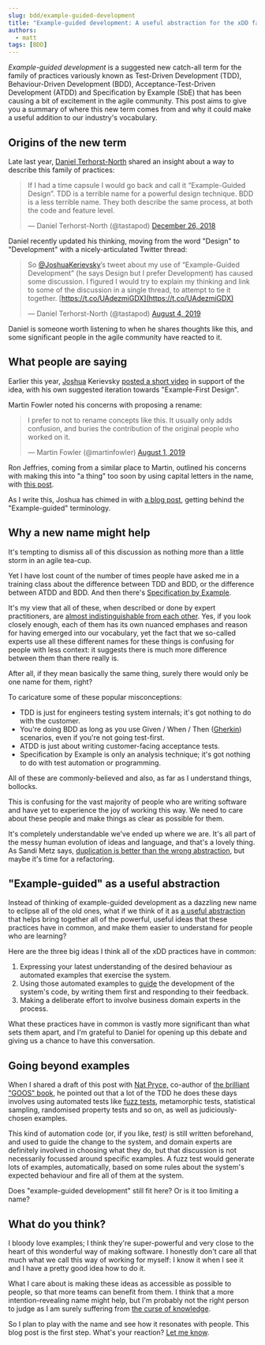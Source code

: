 ```yaml
---
slug: bdd/example-guided-development
title: "Example-guided development: A useful abstraction for the xDD family?"
authors:
  - matt
tags: [BDD]
---
```


_Example-guided development_ is a suggested new catch-all term for the family of practices variously known as Test-Driven Development (TDD), Behaviour-Driven Development (BDD), Acceptance-Test-Driven Development (ATDD) and Specification by Example (SbE) that has been causing a bit of excitement in the agile community. This post aims to give you a summary of where this new term comes from and why it could make a useful addition to our industry's vocabulary.

<!-- truncate -->

## Origins of the new term

Late last year, [Daniel Terhorst-North](https://dannorth.net/) shared an insight about a way to describe this family of practices:

> If I had a time capsule I would go back and call it “Example-Guided Design”. TDD is a terrible name for a powerful design technique. BDD is a less terrible name. They both describe the same process, at both the code and feature level.
> 
> — Daniel Terhorst-North (@tastapod) [December 26, 2018](https://twitter.com/tastapod/status/1077965834297987072?ref_src=twsrc%5Etfw)

Daniel recently updated his thinking, moving from the word "Design" to "Development" with a nicely-articulated Twitter thread:

> So [@JoshuaKerievsky](https://twitter.com/JoshuaKerievsky?ref_src=twsrc%5Etfw)’s tweet about my use of “Example-Guided Development” (he says Design but I prefer Development) has caused some discussion. I figured I would try to explain my thinking and link to some of the discussion in a single thread, to attempt to tie it together. [https://t.co/UAdezmiGDX](https://t.co/UAdezmiGDX)
> 
> — Daniel Terhorst-North (@tastapod) [August 4, 2019](https://twitter.com/tastapod/status/1157988872233639941?ref_src=twsrc%5Etfw)

Daniel is someone worth listening to when he shares thoughts like this, and some significant people in the agile community have reacted to it.

## What people are saying

Earlier this year, [Joshua](https://twitter.com/JoshuaKerievsky) Kerievsky [posted a short video](https://twitter.com/JoshuaKerievsky/status/1103667131013488645?ref_src=twsrc%5Etfw%7Ctwcamp%5Etweetembed%7Ctwterm%5E1103667131013488645&ref_url=https%3A%2F%2Fcucumber.io%2Fblog) in support of the idea, with his own suggested iteration towards "Example-First Design".

Martin Fowler noted his concerns with proposing a rename:

> I prefer to not to rename concepts like this. It usually only adds confusion, and buries the contribution of the original people who worked on it.
> 
> — Martin Fowler (@martinfowler) [August 1, 2019](https://twitter.com/martinfowler/status/1156944960782028802?ref_src=twsrc%5Etfw)

Ron Jeffries, coming from a similar place to Martin, outlined his concerns with making this into "a thing" too soon by using capital letters in the name, with [this post](https://ronjeffries.com/articles/019-01ff/against-capitals/).

As I write this, Joshua has chimed in with [a blog post](https://medium.com/@JoshuaKerievsky/example-guided-a-brief-history-f004ca19a96f), getting behind the "Example-guided" terminology.

## Why a new name might help

It's tempting to dismiss all of this discussion as nothing more than a little storm in an agile tea-cup.

Yet I have lost count of the number of times people have asked me in a training class about the difference between TDD and BDD, or the difference between ATDD and BDD. And then there's [Specification by Example](https://twitter.com/jasongorman/status/1158263842973147136).

It's my view that all of these, when described or done by expert practitioners, are [almost indistinguishable from each other](https://www.infoq.com/articles/virtual-panel-bdd/). Yes, if you look closely enough, each of them has its own nuanced emphases and reason for having emerged into our vocabulary, yet the fact that we so-called experts use all these different names for these things is confusing for people with less context: it suggests there is much more difference between them than there really is.

After all, if they mean basically the same thing, surely there would only be one name for them, right?

To caricature some of these popular misconceptions:

-   TDD is just for engineers testing system internals; it's got nothing to do with the customer.
-   You're doing BDD as long as you use Given / When / Then ([Gherkin](https://cucumber.io/docs/gherkin/reference/)) scenarios, even if you're not going test-first.
-   ATDD is just about writing customer-facing acceptance tests.
-   Specification by Example is only an analysis technique; it's got nothing to do with test automation or programming.

All of these are commonly-believed and also, as far as I understand things, bollocks.

This is confusing for the vast majority of people who are writing software and have yet to experience the joy of working this way. We need to care about these people and make things as clear as possible for them.

It's completely understandable we've ended up where we are. It's all part of the messy human evolution of ideas and language, and that's a lovely thing. As Sandi Metz says, [duplication is better than the wrong abstraction](https://www.sandimetz.com/blog/2016/1/20/the-wrong-abstraction), but maybe it's time for a refactoring.

## "Example-guided" as a useful abstraction

Instead of thinking of example-guided development as a dazzling new name to eclipse all of the old ones, what if we think of it as [a useful abstraction](https://twitter.com/rebeccawb/status/1156983429537259520) that helps bring together all of the powerful, useful ideas that these practices have in common, and make them easier to understand for people who are learning?

Here are the three big ideas I think all of the xDD practices have in common:

1.  Expressing your latest understanding of the desired behaviour as automated examples that exercise the system.
2.  Using those automated examples to [guide](https://twitter.com/tastapod/status/1047787002660306944) the development of the system's code, by writing them first and responding to their feedback.
3.  Making a deliberate effort to involve business domain experts in the process.

What these practices have in common is vastly more significant than what sets them apart, and I'm grateful to Daniel for opening up this debate and giving us a chance to have this conversation.

## Going beyond examples

When I shared a draft of this post with [Nat Pryce,](http://www.natpryce.com/) co-author of [the brilliant "GOOS" book](http://www.growing-object-oriented-software.com/), he pointed out that a lot of the TDD he does these days involves using automated tests like [fuzz tests](https://en.wikipedia.org/wiki/Fuzzing), metamorphic tests, statistical sampling, randomised property tests and so on, as well as judiciously-chosen examples.

This kind of automation code (or, if you like, _test)_ is still written beforehand, and used to guide the change to the system, and domain experts are definitely involved in choosing what they do, but that discussion is not necessarily focussed around specific examples. A fuzz test would generate lots of examples, automatically, based on some rules about the system's expected behaviour and fire all of them at the system.

Does "example-guided development" still fit here? Or is it too limiting a name?

## What do you think?

I bloody love examples; I think they're super-powerful and very close to the heart of this wonderful way of making software. I honestly don't care all that much what we call this way of working for myself: I know it when I see it and I have a pretty good idea how to do it.

What I care about is making these ideas as accessible as possible to people, so that more teams can benefit from them. I think that a more intention-revealing name might help, but I'm probably not the right person to judge as I am surely suffering from [the curse of knowledge](https://en.wikipedia.org/wiki/Curse_of_knowledge).

So I plan to play with the name and see how it resonates with people. This blog post is the first step. What's your reaction? [Let me know](https://twitter.com/mattwynne/status/1163762236344733696).